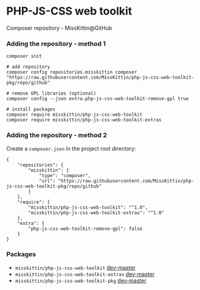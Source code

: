 # PHP-JS-CSS web toolkit
Composer repository - MissKittin@GitHub

### Adding the repository - method 1
```
composer init

# add repository
composer config repositories.misskittin composer "https://raw.githubusercontent.com/MissKittin/php-js-css-web-toolkit-pkg/repo/github"

# remove GPL libraries (optional)
composer config --json extra.php-js-css-web-toolkit-remove-gpl true

# install packages
composer require misskittin/php-js-css-web-toolkit
composer require misskittin/php-js-css-web-toolkit-extras
```

### Adding the repository - method 2
Create a `composer.json` in the project root directory:
```
{
    "repositories": {
        "misskittin": {
            "type": "composer",
            "url": "https://raw.githubusercontent.com/MissKittin/php-js-css-web-toolkit-pkg/repo/github"
        }
    },
    "require": {
        "misskittin/php-js-css-web-toolkit": "^1.0",
        "misskittin/php-js-css-web-toolkit-extras": "^1.0"
    },
    "extra": {
        "php-js-css-web-toolkit-remove-gpl": false
    }
}

```

### Packages
* `misskittin/php-js-css-web-toolkit`
	[dev-master](https://github.com/MissKittin/php-js-css-web-toolkit)
* `misskittin/php-js-css-web-toolkit-extras`
	[dev-master](https://github.com/MissKittin/php-js-css-web-toolkit-extras)
* `misskittin/php-js-css-web-toolkit-pkg`
	[dev-master](https://github.com/MissKittin/php-js-css-web-toolkit-pkg)
